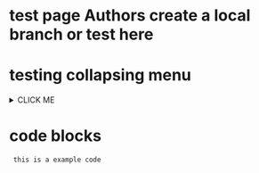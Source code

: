 # test page Authors create a local branch or test here
# testing collapsing  menu 

<details><summary>CLICK ME</summary>
<p>

#### We can hide anything, even code!

    ```ruby
      puts "Hello World"
    ```

</p>
</details>

# code blocks 

     this is a example code 
